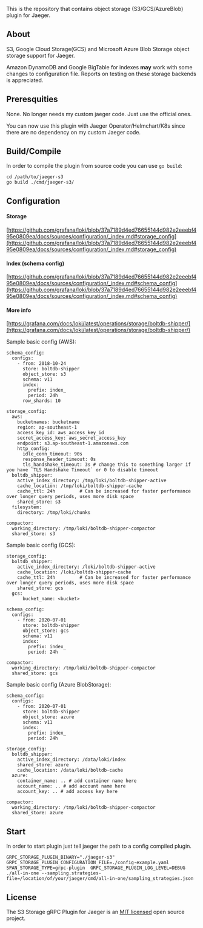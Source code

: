 This is the repository that contains object storage (S3/GCS/AzureBlob) plugin for Jaeger.

## About
S3, Google Cloud Storage(GCS) and Microsoft Azure Blob Storage object storage support for Jaeger. 

Amazon DynamoDB and Google BigTable for indexes **may** work with some changes to configuration file. Reports on testing on these storage backends is appreciated.

## Preresquities
None. No longer needs my custom jaeger code. Just use the official ones.

You can now use this plugin with Jaeger Operator/Helmchart/K8s since there are no dependency on my custom Jaeger code.

## Build/Compile
In order to compile the plugin from source code you can use `go build`:

```
cd /path/to/jaeger-s3
go build ./cmd/jaeger-s3/
```

## Configuration
#### Storage
[https://github.com/grafana/loki/blob/37a7189d4ed76655144d982e2eeebf495e0809ea/docs/sources/configuration/_index.md#storage_config](https://github.com/grafana/loki/blob/37a7189d4ed76655144d982e2eeebf495e0809ea/docs/sources/configuration/_index.md#storage_config)
#### Index (schema config)
[https://github.com/grafana/loki/blob/37a7189d4ed76655144d982e2eeebf495e0809ea/docs/sources/configuration/_index.md#schema_config](https://github.com/grafana/loki/blob/37a7189d4ed76655144d982e2eeebf495e0809ea/docs/sources/configuration/_index.md#schema_config)
#### More info
[https://grafana.com/docs/loki/latest/operations/storage/boltdb-shipper/](https://grafana.com/docs/loki/latest/operations/storage/boltdb-shipper/)

Sample basic config (AWS):
```
schema_config:
  configs:
    - from: 2018-10-24
      store: boltdb-shipper
      object_store: s3
      schema: v11
      index:
        prefix: index_
        period: 24h
      row_shards: 10

storage_config:
  aws:
    bucketnames: bucketname
    region: ap-southeast-1
    access_key_id: aws_access_key_id
    secret_access_key: aws_secret_access_key
    endpoint: s3.ap-southeast-1.amazonaws.com
    http_config:
      idle_conn_timeout: 90s
      response_header_timeout: 0s
      tls_handshake_timeout: 3s # change this to something larger if you have `TLS Handshake Timeout` or 0 to disable timeout
  boltdb_shipper:
    active_index_directory: /tmp/loki/boltdb-shipper-active
    cache_location: /tmp/loki/boltdb-shipper-cache
    cache_ttl: 24h         # Can be increased for faster performance over longer query periods, uses more disk space
    shared_store: s3
  filesystem:
    directory: /tmp/loki/chunks

compactor:
  working_directory: /tmp/loki/boltdb-shipper-compactor
  shared_store: s3
```

Sample basic config (GCS):
```
storage_config:
  boltdb_shipper:
    active_index_directory: /loki/boltdb-shipper-active
    cache_location: /loki/boltdb-shipper-cache
    cache_ttl: 24h         # Can be increased for faster performance over longer query periods, uses more disk space
    shared_store: gcs
  gcs:
      bucket_name: <bucket>

schema_config:
  configs:
    - from: 2020-07-01
      store: boltdb-shipper
      object_store: gcs
      schema: v11
      index:
        prefix: index_
        period: 24h

compactor:
  working_directory: /tmp/loki/boltdb-shipper-compactor
  shared_store: gcs
```

Sample basic config (Azure BlobStorage):
```
schema_config:
  configs:
    - from: 2020-07-01
      store: boltdb-shipper
      object_store: azure
      schema: v11  
      index:
        prefix: index_
        period: 24h

storage_config:
  boltdb_shipper:
    active_index_directory: /data/loki/index
    shared_store: azure
    cache_location: /data/loki/boltdb-cache
  azure:
    container_name: .. # add container name here
    account_name: .. # add account name here
    account_key: .. # add access key here

compactor:
  working_directory: /tmp/loki/boltdb-shipper-compactor
  shared_store: azure
```

## Start
In order to start plugin just tell jaeger the path to a config compiled plugin.

```
GRPC_STORAGE_PLUGIN_BINARY="./jaeger-s3" GRPC_STORAGE_PLUGIN_CONFIGURATION_FILE=./config-example.yaml SPAN_STORAGE_TYPE=grpc-plugin  GRPC_STORAGE_PLUGIN_LOG_LEVEL=DEBUG ./all-in-one --sampling.strategies-file=/location/of/your/jaeger/cmd/all-in-one/sampling_strategies.json
```

## License

The S3 Storage gRPC Plugin for Jaeger is an [MIT licensed](LICENSE) open source project.
